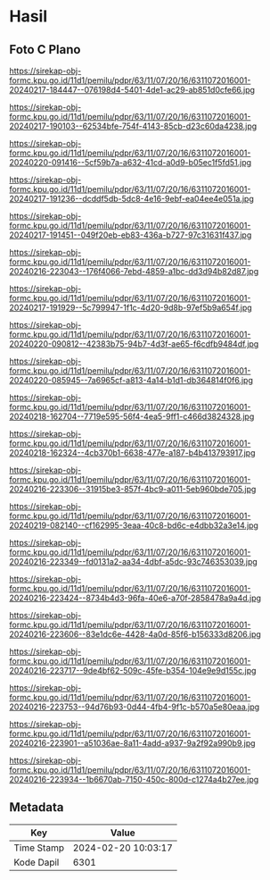 # Hasil

## Foto C Plano

https://sirekap-obj-formc.kpu.go.id/11d1/pemilu/pdpr/63/11/07/20/16/6311072016001-20240217-184447--076198d4-5401-4de1-ac29-ab851d0cfe66.jpg

https://sirekap-obj-formc.kpu.go.id/11d1/pemilu/pdpr/63/11/07/20/16/6311072016001-20240217-190103--62534bfe-754f-4143-85cb-d23c60da4238.jpg

https://sirekap-obj-formc.kpu.go.id/11d1/pemilu/pdpr/63/11/07/20/16/6311072016001-20240220-091416--5cf59b7a-a632-41cd-a0d9-b05ec1f5fd51.jpg

https://sirekap-obj-formc.kpu.go.id/11d1/pemilu/pdpr/63/11/07/20/16/6311072016001-20240217-191236--dcddf5db-5dc8-4e16-9ebf-ea04ee4e051a.jpg

https://sirekap-obj-formc.kpu.go.id/11d1/pemilu/pdpr/63/11/07/20/16/6311072016001-20240217-191451--049f20eb-eb83-436a-b727-97c31631f437.jpg

https://sirekap-obj-formc.kpu.go.id/11d1/pemilu/pdpr/63/11/07/20/16/6311072016001-20240216-223043--176f4066-7ebd-4859-a1bc-dd3d94b82d87.jpg

https://sirekap-obj-formc.kpu.go.id/11d1/pemilu/pdpr/63/11/07/20/16/6311072016001-20240217-191929--5c799947-1f1c-4d20-9d8b-97ef5b9a654f.jpg

https://sirekap-obj-formc.kpu.go.id/11d1/pemilu/pdpr/63/11/07/20/16/6311072016001-20240220-090812--42383b75-94b7-4d3f-ae65-f6cdfb9484df.jpg

https://sirekap-obj-formc.kpu.go.id/11d1/pemilu/pdpr/63/11/07/20/16/6311072016001-20240220-085945--7a6965cf-a813-4a14-b1d1-db364814f0f6.jpg

https://sirekap-obj-formc.kpu.go.id/11d1/pemilu/pdpr/63/11/07/20/16/6311072016001-20240218-162704--7719e595-56f4-4ea5-9ff1-c466d3824328.jpg

https://sirekap-obj-formc.kpu.go.id/11d1/pemilu/pdpr/63/11/07/20/16/6311072016001-20240218-162324--4cb370b1-6638-477e-a187-b4b413793917.jpg

https://sirekap-obj-formc.kpu.go.id/11d1/pemilu/pdpr/63/11/07/20/16/6311072016001-20240216-223306--31915be3-857f-4bc9-a011-5eb960bde705.jpg

https://sirekap-obj-formc.kpu.go.id/11d1/pemilu/pdpr/63/11/07/20/16/6311072016001-20240219-082140--cf162995-3eaa-40c8-bd6c-e4dbb32a3e14.jpg

https://sirekap-obj-formc.kpu.go.id/11d1/pemilu/pdpr/63/11/07/20/16/6311072016001-20240216-223349--fd0131a2-aa34-4dbf-a5dc-93c746353039.jpg

https://sirekap-obj-formc.kpu.go.id/11d1/pemilu/pdpr/63/11/07/20/16/6311072016001-20240216-223424--8734b4d3-96fa-40e6-a70f-2858478a9a4d.jpg

https://sirekap-obj-formc.kpu.go.id/11d1/pemilu/pdpr/63/11/07/20/16/6311072016001-20240216-223606--83e1dc6e-4428-4a0d-85f6-b156333d8206.jpg

https://sirekap-obj-formc.kpu.go.id/11d1/pemilu/pdpr/63/11/07/20/16/6311072016001-20240216-223717--9de4bf62-509c-45fe-b354-104e9e9d155c.jpg

https://sirekap-obj-formc.kpu.go.id/11d1/pemilu/pdpr/63/11/07/20/16/6311072016001-20240216-223753--94d76b93-0d44-4fb4-9f1c-b570a5e80eaa.jpg

https://sirekap-obj-formc.kpu.go.id/11d1/pemilu/pdpr/63/11/07/20/16/6311072016001-20240216-223901--a51036ae-8a11-4add-a937-9a2f92a990b9.jpg

https://sirekap-obj-formc.kpu.go.id/11d1/pemilu/pdpr/63/11/07/20/16/6311072016001-20240216-223934--1b6670ab-7150-450c-800d-c1274a4b27ee.jpg


## Metadata

| Key        | Value               |
| ---------- | ------------------- |
| Time Stamp | 2024-02-20 10:03:17 |
| Kode Dapil | 6301                |




